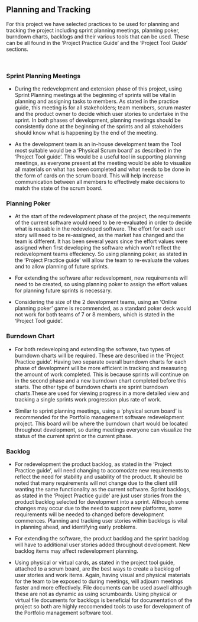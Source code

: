 Planning and Tracking
---------------------

For this project we have selected practices to be used for planning and tracking the project
including sprint planning meetings, planning poker, burndown charts, backlogs
and their various tools that can be used. These can be all found in the ‘Project
Practice Guide’ and the ‘Project Tool Guide’ sections.

 

### Sprint Planning Meetings

-   During the redevelopment and extension phase of this project, using Sprint
    Planning meetings at the beginning of sprints will be vital in planning and
    assigning tasks to members. As stated in the practice guide, this meeting is
    for all stakeholders; team members, scrum master and the product owner to
    decide which user stories to undertake in the sprint. In both phases of
    development, planning meetings should be consistently done at the beginning
    of the sprints and all stakeholders should know what is happening by the end
    of the meeting.

-   As the development team is an in-house development team the Tool most
    suitable would be a ‘Physical Scrum board’ as described in the ‘Project Tool
    guide’. This would be a useful tool in supporting planning meetings, as
    everyone present at the meeting would be able to visualize all materials on
    what has been completed and what needs to be done in the form of cards on
    the scrum board. This will help increase communication between all members to effectively make decisions to
    match the state of the scrum board.

### Planning Poker


-   At the start of the redevelopment phase of the project, the requirements of the current software would need to be re-evaluated in     order to decide what is reusable in the redeveloped software.
    The effort for each user story will need to be re-assigned, as the market has changed and the team is
    different. It has been several years since the effort values were
    assigned when first developing the software which won't reflect the redevelopment teams effeciency. So using planning poker, as
    stated in the ‘Project Practice guide’ will allow the team to re-evaluate
    the values and to allow planning of future sprints.

-   For extending the software after redevelopment, new requirements will need
    to be created, so using planning poker to assign the effort values for
    planning future sprints is necessary.

-   Considering the size of the 2 development teams, using an ‘Online planning
    poker’ game is recommended, as a standard poker deck would not work for
    both teams of 7 or 8 members, which is stated in the  ‘Project Tool guide’.

### Burndown Chart

-   For both redeveloping and extending the software, two types
    of burndown charts will be required. These are described in the ‘Project Practice guide’.
    Having two separate overall burndown charts for each phase
    of development will be more efficient in tracking and measuring the amount
    of work completed. This is because sprints will continue on in the second phase and a new burndown chart completed before this starts. 
    The other type of burndown charts are sprint burndown charts.These are used for
    viewing progress in a more detailed view and tracking a single sprints work
    progression plus rate of work.

-   Similar to sprint planning meetings, using a ‘physical scrum board’ is recommended for the Portfolio management software               redevelopment project. This board will be where the burndown chart would be located throughout
    development, so during meetings everyone can visualize the status of the
    current sprint or the current phase.

### Backlog

-   For redevelopment the product backlog, as stated in the ‘Project Practice
    guide’, will need changing to accomodate new requirements to reflect the need for stability and usability of the product.
    It should be noted that many requirements will not change due to the client still wanting the same
    functionality as the current software. Sprint backlogs, as
    stated in the ‘Project Practice guide’ are just user stories from the
    product backlog selected for development into a sprint. 
    Although some changes may occur due to the need to support new platforms, some requirements will be needed to changed before
    development commences. Planning and tracking user stories within backlogs is
    vital in planning ahead, and identifying early problems.

-   For extending the software, the product backlog and the sprint backlog will
    have to additional user stories added throughout development. New
    backlog items may affect redevelopment planning.

-   Using physical or virtual cards, as stated in the project tool guide, attached to a
    scrum board, are the best ways to create a backlog of user stories and work items. Again, having visual and
    physical materials for the team to be exposed to during meetings, will
    adjourn meetings faster and more effectively. File documents can be used aswell although these are not as dynamic as using scrumboards. Using physical or virtual file documents for backlogs is beneficial for documentation of the project so both are highly reccomended tools to use for development of the Portfolio management software tool.
